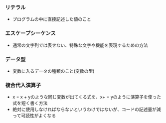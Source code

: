 ### リテラル
- プログラムの中に直接記述した値のこと

### エスケープシーケンス
- 通常の文字列では表せない、特殊な文字や機能を表現するための方法

### データ型
- 変数に入るデータの種類のこと(変数の型)

### 複合代入演算子
- x = x + yのような同じ変数が出てくる式を、x+ = yのように演算子を使った式を短く書く方法
- 絶対に使用しなければならないというわけではないが、コードの記述量が減って可読性がよくなる